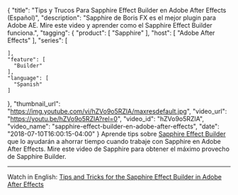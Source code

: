 {
  "title": "Tips y Trucos Para Sapphire Effect Builder en Adobe After Effects (Español)",
  "description": "Sapphire de Boris FX es el mejor plugin para Adobe AE. Mire este video y aprender como el Sapphire Effect Builder funciona.",
  "tagging": {
    "product": [
      "Sapphire"
    ],
    "host": [
      "Adobe After Effects"
    ],
    "series": [

    ],
    "feature": [
      "Builder"
    ],
    "language": [
      "Spanish"
    ]
  },
  "thumbnail_url": "https://img.youtube.com/vi/hZVo9o5RZlA/maxresdefault.jpg",
  "video_url": "https://youtu.be/hZVo9o5RZlA?rel=0",
  "video_id": "hZVo9o5RZlA",
  "video_name": "sapphire-effect-builder-en-adobe-after-effects",
  "date": "2018-07-10T16:00:15-04:00"
}
Aprende tips sobre [Sapphire Effect Builder](/products/sapphire/sapphire-builder/) que lo ayudarán a ahorrar tiempo cuando trabaje con Sapphire en Adobe After Effects. Mire este video de Sapphire para obtener el máximo provecho de Sapphire Builder.

<hr>

Watch in English: [Tips and Tricks for the Sapphire Effect Builder in Adobe After Effects](/videos/tips-and-tricks-for-the-sapphire-effect-builder-in-adobe-after-effects/)
